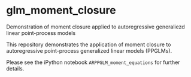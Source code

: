 # glm_moment_closure
Demonstration of moment closure applied to autoregressive generaliezd linear point-process models

This repository demonstrates the application of moment closure to 
autoregressive point-process generalized linear models (PPGLMs).

Please see the iPython notebook `ARPPGLM_moment_equations` for further 
details. 
